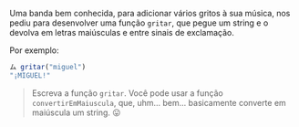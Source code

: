 Uma banda bem conhecida, para adicionar vários gritos à sua música, nos pediu para desenvolver uma função  `gritar`, que pegue um string e o devolva em letras maiúsculas e entre sinais de exclamação.

Por exemplo:

``` javascript
ム gritar("miguel")
"¡MIGUEL!"
```

> Escreva a função `gritar`. Você pode usar a função `convertirEmMaiuscula`, que, uhm... bem... basicamente converte em maiúscula um string. :stuck_out_tongue:
